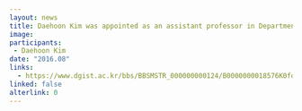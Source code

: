```yaml
---
layout: news
title: Daehoon Kim was appointed as an assistant professor in Department of Information & Communication Engineering at DGIST.
image: 
participants:
 - Daehoon Kim
date: "2016.08"
links:
  - https://www.dgist.ac.kr/bbs/BBSMSTR_000000000124/B0000000018576K0foDy.do?mno=sub07_02
linked: false
alterlink: 0
---
```

